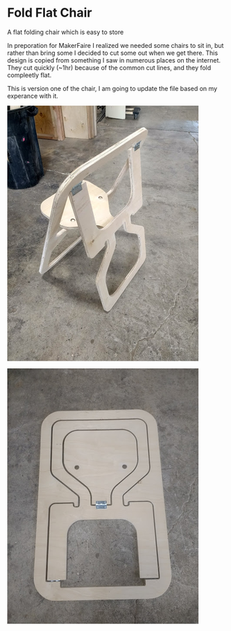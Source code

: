 # Fold Flat Chair

A flat folding chair which is easy to store


In preporation for MakerFaire I realized we needed some chairs to sit in, but rather than bring some I decided to cut some out when we get there. This design is copied from something I saw in numerous places on the internet. They cut quickly (~1hr) because of the common cut lines, and they fold compleetly flat.

This is version one of the chair, I am going to update the file based on my experance with it.

![side view](https://raw.githubusercontent.com/MaslowCommunityGarden/Fold-Flat-Chair/master/back.jpg)

![folded flat](https://raw.githubusercontent.com/MaslowCommunityGarden/Fold-Flat-Chair/master/folded%20flat.jpg)
